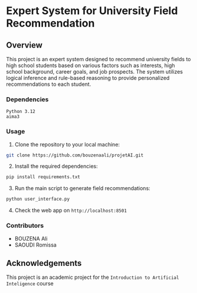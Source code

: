 # Expert System for University Field Recommendation
## Overview
This project is an expert system designed to recommend university fields to high school students based on various factors such as interests, high school background, career goals, and job prospects. The system utilizes logical inference and rule-based reasoning to provide personalized recommendations to each student.

### Dependencies
```
Python 3.12
aima3
```

### Usage
1. Clone the repository to your local machine:
```bash
git clone https://github.com/bouzenaali/projetAI.git
```
2. Install the required dependencies:
```bash
pip install requirements.txt
```
3. Run the main script to generate field recommendations:
```bash
python user_interface.py
```
4. Check the web app on `http://localhost:8501`

### Contributors
- BOUZENA Ali
- SAOUDI Romissa

## Acknowledgements
This project is an academic project for the `Introduction to Artificial Inteligence` course 
